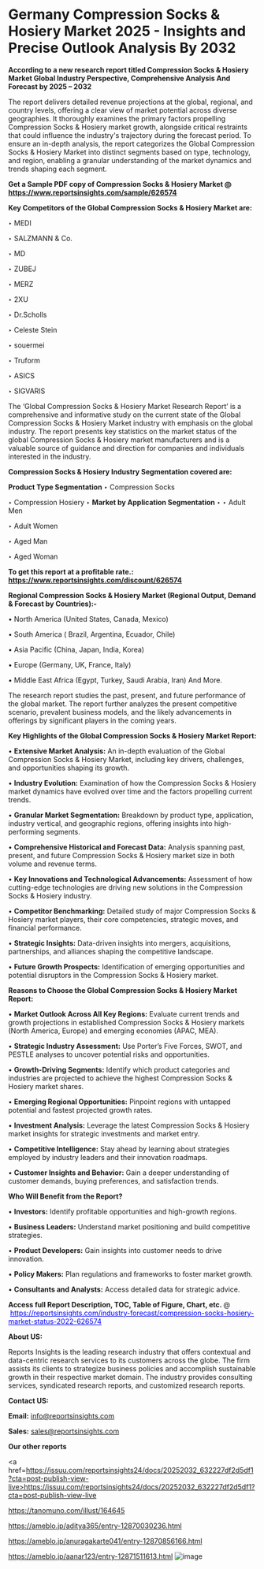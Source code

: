 # Germany Compression Socks & Hosiery Market 2025 - Insights and Precise Outlook Analysis By 2032

<strong>According to a new research report titled Compression Socks & Hosiery Market Global Industry Perspective, Comprehensive Analysis And Forecast by 2025 – 2032</strong>

The report delivers detailed revenue projections at the global, regional, and country levels, offering a clear view of market potential across diverse geographies. It thoroughly examines the primary factors propelling Compression Socks & Hosiery market growth, alongside critical restraints that could influence the industry's trajectory during the forecast period. To ensure an in-depth analysis, the report categorizes the Global Compression Socks & Hosiery Market into distinct segments based on type, technology, and region, enabling a granular understanding of the market dynamics and trends shaping each segment.

<strong>Get a Sample PDF copy of Compression Socks & Hosiery Market </strong><strong>@<a href=https://www.reportsinsights.com/sample/626574 style=color:#0000ff;> https://www.reportsinsights.com/sample/626574</a></strong></font>

<strong>Key Competitors of the Global Compression Socks & Hosiery Market are:</strong>

‣ MEDI

‣ SALZMANN & Co.

‣ MD

‣ ZUBEJ

‣ MERZ

‣ 2XU

‣ Dr.Scholls

‣ Celeste Stein

‣ souermei

‣ Truform

‣ ASICS

‣ SIGVARIS

The ‘Global Compression Socks & Hosiery Market Research Report’ is a comprehensive and informative study on the current state of the Global Compression Socks & Hosiery Market industry with emphasis on the global industry. The report presents key statistics on the market status of the global Compression Socks & Hosiery market manufacturers and is a valuable source of guidance and direction for companies and individuals interested in the industry.

<strong>Compression Socks & Hosiery Industry Segmentation covered are:</strong>

<strong>Product Type Segmentation</strong>
‣
Compression Socks

‣ Compression Hosiery
‣ 
<strong>Market by Application Segmentation</strong>
‣
‣  Adult Men

‣ Adult Women

‣ Aged Man

‣ Aged Woman

<strong>To get this report at a profitable rate.: <a href=https://www.reportsinsights.com/discount/626574 style=color:#0000ff;>https://www.reportsinsights.com/discount/626574</a></strong></font>

<strong>Regional Compression Socks & Hosiery Market (Regional Output, Demand &amp; Forecast by Countries):-</strong>

• North America (United States, Canada, Mexico)

• South America ( Brazil, Argentina, Ecuador, Chile)

• Asia Pacific (China, Japan, India, Korea)

• Europe (Germany, UK, France, Italy)

• Middle East Africa (Egypt, Turkey, Saudi Arabia, Iran) And More.

The research report studies the past, present, and future performance of the global market. The report further analyzes the present competitive scenario, prevalent business models, and the likely advancements in offerings by significant players in the coming years.

<strong>Key Highlights of the Global Compression Socks & Hosiery Market Report:</strong>

• <strong>Extensive Market Analysis:</strong> An in-depth evaluation of the Global Compression Socks & Hosiery Market, including key drivers, challenges, and opportunities shaping its growth.

• <strong>Industry Evolution:</strong> Examination of how the Compression Socks & Hosiery market dynamics have evolved over time and the factors propelling current trends.

• <strong>Granular Market Segmentation:</strong> Breakdown by product type, application, industry vertical, and geographic regions, offering insights into high-performing segments.

• <strong>Comprehensive Historical and Forecast Data:</strong> Analysis spanning past, present, and future Compression Socks & Hosiery market size in both volume and revenue terms.

• <strong>Key Innovations and Technological Advancements:</strong> Assessment of how cutting-edge technologies are driving new solutions in the Compression Socks & Hosiery industry.

• <strong>Competitor Benchmarking:</strong> Detailed study of major Compression Socks & Hosiery market players, their core competencies, strategic moves, and financial performance.

• <strong>Strategic Insights:</strong> Data-driven insights into mergers, acquisitions, partnerships, and alliances shaping the competitive landscape.

• <strong>Future Growth Prospects:</strong> Identification of emerging opportunities and potential disruptors in the Compression Socks & Hosiery market.

<strong>Reasons to Choose the Global Compression Socks & Hosiery Market Report:</strong>

• <strong>Market Outlook Across All Key Regions:</strong> Evaluate current trends and growth projections in established Compression Socks & Hosiery markets (North America, Europe) and emerging economies (APAC, MEA).

• <strong>Strategic Industry Assessment:</strong> Use Porter’s Five Forces, SWOT, and PESTLE analyses to uncover potential risks and opportunities.

• <strong>Growth-Driving Segments:</strong> Identify which product categories and industries are projected to achieve the highest Compression Socks & Hosiery market shares.

• <strong>Emerging Regional Opportunities:</strong> Pinpoint regions with untapped potential and fastest projected growth rates.

• <strong>Investment Analysis:</strong> Leverage the latest Compression Socks & Hosiery market insights for strategic investments and market entry.

• <strong>Competitive Intelligence:</strong> Stay ahead by learning about strategies employed by industry leaders and their innovation roadmaps.

• <strong>Customer Insights and Behavior:</strong> Gain a deeper understanding of customer demands, buying preferences, and satisfaction trends.

<strong>Who Will Benefit from the Report?</strong>

• <strong>Investors:</strong> Identify profitable opportunities and high-growth regions.

• <strong>Business Leaders:</strong> Understand market positioning and build competitive strategies.

• <strong>Product Developers:</strong> Gain insights into customer needs to drive innovation.

• <strong>Policy Makers:</strong> Plan regulations and frameworks to foster market growth.

• <strong>Consultants and Analysts:</strong> Access detailed data for strategic advice.
</ul>
<strong>Access full Report Description, TOC, Table of Figure, Chart, etc. </strong>@  <a href=https://reportsinsights.com/industry-forecast/compression-socks-hosiery-market-status-2022-626574 style=color:#0000ff;>https://reportsinsights.com/industry-forecast/compression-socks-hosiery-market-status-2022-626574</a></font>

<strong><strong>About US</strong>:</strong>

Reports Insights is the leading research industry that offers contextual and data-centric research services to its customers across the globe. The firm assists its clients to strategize business policies and accomplish sustainable growth in their respective market domain. The industry provides consulting services, syndicated research reports, and customized research reports.

<strong>Contact US:</strong>

<p class=""""><b>Email:</b> <a href=mailto:info@reportsinsights.com>info@reportsinsights.com</a></p>
<p class=""""><b>Sales:</b> <a href=mailto:sales@reportsinsights.com>sales@reportsinsights.com</a></p>

<strong>Our other reports</strong>

<a href=https://issuu.com/reportsinsights24/docs/20252032_632227df2d5df1?cta=post-publish-view-live>https://issuu.com/reportsinsights24/docs/20252032_632227df2d5df1?cta=post-publish-view-live</a>

<a href=https://tanomuno.com/illust/164645>https://tanomuno.com/illust/164645</a>

<a href=https://ameblo.jp/aditya365/entry-12870030236.html>https://ameblo.jp/aditya365/entry-12870030236.html</a>

<a href=https://ameblo.jp/anuragakarte041/entry-12870856166.html>https://ameblo.jp/anuragakarte041/entry-12870856166.html</a>

<a href=https://ameblo.jp/aanar123/entry-12871511613.html>https://ameblo.jp/aanar123/entry-12871511613.html</a>
![image](https://github.com/user-attachments/assets/693e02d7-67e6-4b17-af70-874a24804192)
